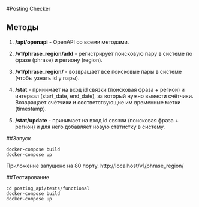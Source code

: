 #Posting Checker
## Методы

1. **/api/openapi** - OpenAPI со всеми методами.

2. **/v1/phrase_region/add** - регистрирует поисковую пару в системе по
фразе (phrase) и региону (region).

3. **/v1/phrase_region/** - возвращает все поисковые пары в системе (чтобы
узнать id у пары).

4. **/stat** - принимает на вход id связки (поисковая фраза + регион)
и интервал (start_date, end_date), за который нужно вывести счётчики.
Возвращает счётчики и соответствующие им временные метки (timestamp).

5. **/stat/update** - принимает на вход id связки (поисковая фраза + регион)
и для него добавляет новую статистку в систему.



##Запуск

    docker-compose build
    docker-compose up

Приложение запущено на 80 порту. http://localhost/v1/phrase_region/

##Тестирование

    cd posting_api/tests/functional
    docker-compose build
    docker-compose up
